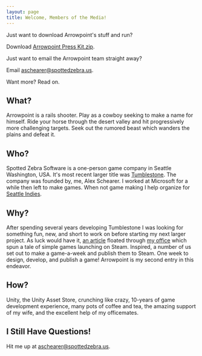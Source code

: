 ```yaml
---
layout: page
title: Welcome, Members of the Media!
---
```

Just want to download Arrowpoint's stuff and run?

Download [Arrowpoint Press Kit.zip][5].

Just want to email the Arrowpoint team straight away?

Email <a href="mailto:aschearer@spottedzebra.us">aschearer@spottedzebra.us</a>.

Want more? Read on.

## What?
Arrowpoint is a rails shooter. Play as a cowboy seeking to make a name for himself. Ride your horse through the desert valley and hit progressively more challenging targets. Seek out the rumored beast which wanders the plains and defeat it.

## Who?
Spotted Zebra Software is a one-person game company in Seattle Washington, USA. It's most recent larger title was [Tumblestone][1]. The company was founded by, me, Alex Schearer. I worked at Microsoft for a while then left to make games. When not game making I help organize for [Seattle Indies][2].

## Why?
After spending several years developing Tumblestone I was looking for something fun, new, and short to work on before starting my next larger project. As luck would have it, [an article][3] floated through [my office][4] which spun a tale of simple games launching on Steam. Inspired, a number of us set out to make a game-a-week and publish them to Steam. One week to design, develop, and publish a game! Arrowpoint is my second entry in this endeavor.

## How?
Unity, the Unity Asset Store, crunching like crazy, 10-years of game development experience, many pots of coffee and tea, the amazing support of my wife, and the excellent help of my officemates.

## I Still Have Questions!
Hit me up at <a href="mailto:aschearer@spottedzebra.us">aschearer@spottedzebra.us</a>.

[1]: http://tumblestonegame.com
[2]: https://seattleindies.org
[3]: https://www.rockpapershotgun.com/2017/10/18/secrets-of-the-developer-who-sold-half-a-million-videogames-youve-never-heard-of-on-steam/
[4]: http://indiesworkshop.com/
[5]: ArrowpointPressKit.zip